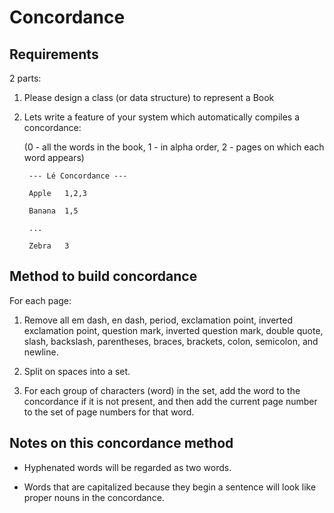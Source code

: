 # Concordance

## Requirements
2 parts:

1. Please design a class (or data structure) to represent a Book


2. Lets write a feature of your system which automatically compiles a concordance:

    (0 - all the words in the book, 1 - in alpha order, 2 - pages on which each word appears)

        --- Lé Concordance ---

        Apple   1,2,3

        Banana  1,5

        ...
            
        Zebra   3

## Method to build concordance

For each page:

1. Remove all em dash, en dash, period, exclamation point, inverted exclamation point, question mark, inverted question mark, double quote, slash, backslash, parentheses, braces, brackets, colon, semicolon, and newline.

1. Split on spaces into a set.

1. For each group of characters (word) in the set, add the word to the concordance if it is not present, and then add the current page number to the set of page numbers for that word. 

## Notes on this concordance method
- Hyphenated words will be regarded as two words.

- Words that are capitalized because they begin a sentence will look like proper nouns in the concordance.

